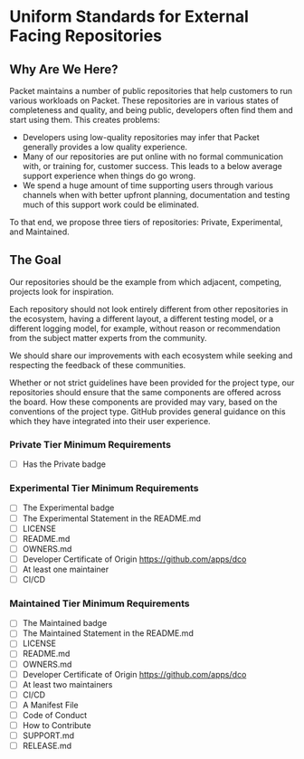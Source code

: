 # Uniform Standards for External Facing Repositories

## Why Are We Here?
Packet maintains a number of public repositories that help customers to run various workloads on Packet. These repositories are in various states of completeness and quality, and being public, developers often find them and start using them. This creates problems:

* Developers using low-quality repositories may infer that Packet generally provides a low quality experience.
* Many of our repositories are put online with no formal communication with, or training for, customer success. This leads to a below average support experience when things do go wrong.
* We spend a huge amount of time supporting users through various channels when with better upfront planning, documentation and testing much of this support work could be eliminated.

To that end, we propose three tiers of repositories: Private, Experimental, and Maintained.

## The Goal
Our repositories should be the example from which adjacent, competing, projects look for inspiration.

Each repository should not look entirely different from other repositories in the ecosystem, having a different layout, a different testing model, or a different logging model, for example, without reason or recommendation from the subject matter experts from the community.

We should share our improvements with each ecosystem while seeking and respecting the feedback of these communities.

Whether or not strict guidelines have been provided for the project type, our repositories should ensure that the same components are offered across the board. How these components are provided may vary, based on the conventions of the project type. GitHub provides general guidance on this which they have integrated into their user experience.

### Private Tier Minimum Requirements
* [ ] Has the Private badge

### Experimental Tier Minimum Requirements
* [ ] The Experimental badge
* [ ] The Experimental Statement in the README.md
* [ ] LICENSE
* [ ] README.md
* [ ] OWNERS.md
* [ ] Developer Certificate of Origin https://github.com/apps/dco
* [ ] At least one maintainer
* [ ] CI/CD

### Maintained Tier Minimum Requirements
* [ ] The Maintained badge
* [ ] The Maintained Statement in the README.md
* [ ] LICENSE
* [ ] README.md
* [ ] OWNERS.md
* [ ] Developer Certificate of Origin https://github.com/apps/dco
* [ ] At least two maintainers
* [ ] CI/CD
* [ ] A Manifest File
* [ ] Code of Conduct
* [ ] How to Contribute
* [ ] SUPPORT.md
* [ ] RELEASE.md
